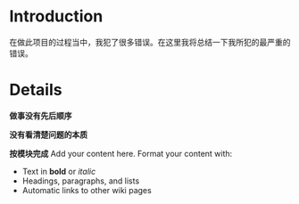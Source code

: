 # Introduction #

在做此项目的过程当中，我犯了很多错误。在这里我将总结一下我所犯的最严重的错误。

# Details #

**做事没有先后顺序**

**没有看清楚问题的本质**

**按模块完成**
Add your content here.  Format your content with:
  * Text in **bold** or _italic_
  * Headings, paragraphs, and lists
  * Automatic links to other wiki pages